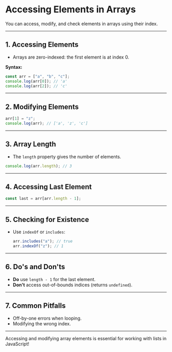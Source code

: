 # Accessing Elements in Arrays

You can access, modify, and check elements in arrays using their index.

---

## 1. Accessing Elements

- Arrays are zero-indexed: the first element is at index 0.

**Syntax:**

```js
const arr = ["a", "b", "c"];
console.log(arr[0]); // 'a'
console.log(arr[2]); // 'c'
```

---

## 2. Modifying Elements

```js
arr[1] = "z";
console.log(arr); // ['a', 'z', 'c']
```

---

## 3. Array Length

- The `length` property gives the number of elements.

```js
console.log(arr.length); // 3
```

---

## 4. Accessing Last Element

```js
const last = arr[arr.length - 1];
```

---

## 5. Checking for Existence

- Use `indexOf` or `includes`:
  ```js
  arr.includes("a"); // true
  arr.indexOf("z"); // 1
  ```

---

## 6. Do's and Don'ts

- **Do** use `length - 1` for the last element.
- **Don't** access out-of-bounds indices (returns `undefined`).

---

## 7. Common Pitfalls

- Off-by-one errors when looping.
- Modifying the wrong index.

---

Accessing and modifying array elements is essential for working with lists in JavaScript!
